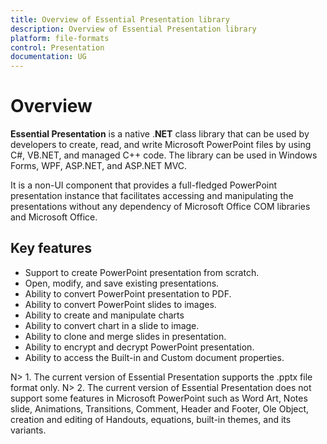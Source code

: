```yaml
---
title: Overview of Essential Presentation library
description: Overview of Essential Presentation library
platform: file-formats
control: Presentation
documentation: UG
---
```

# Overview

**Essential Presentation** is a native .**NET** class library that can be used by developers to create, read, and write Microsoft PowerPoint files by using C#, VB.NET, and managed C++ code. The library can be used in Windows Forms, WPF, ASP.NET, and ASP.NET MVC.

It is a non-UI component that provides a full-fledged PowerPoint presentation instance that facilitates accessing and manipulating the presentations without any dependency of Microsoft Office COM libraries and Microsoft Office.

## Key features

* Support to create PowerPoint presentation from scratch.
* Open, modify, and save existing presentations.
* Ability to convert PowerPoint presentation to PDF.
* Ability to convert PowerPoint slides to images.
* Ability to create and manipulate charts
* Ability to convert chart in a slide to image.
* Ability to clone and merge slides in presentation.
* Ability to encrypt and decrypt PowerPoint presentation.
* Ability to access the Built-in and Custom document properties.


N> 1. The current version of Essential Presentation supports the .pptx file format only.
N> 2. The current version of Essential Presentation does not support some features in Microsoft PowerPoint such as Word Art, Notes slide, Animations, Transitions, Comment, Header and Footer, Ole Object, creation and editing of Handouts, equations, built-in themes, and its variants.

